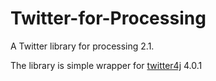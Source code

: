 Twitter-for-Processing
======================

A Twitter library for processing 2.1.

The library is simple wrapper for [twitter4j](http://twitter4j.org/) 4.0.1


